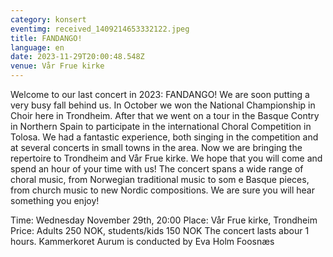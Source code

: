 ```yaml
---
category: konsert
eventimg: received_1409214653332122.jpeg
title: FANDANGO!
language: en
date: 2023-11-29T20:00:48.548Z
venue: Vår Frue kirke
---
```

W﻿elcome to our last concert in 2023: FANDANGO!
W﻿e are soon putting a very busy fall behind us. In October we won the National Championship in Choir here in Trondheim. After that we went on a tour in the Basque Contry in Northern Spain to participate in the international Choral Competition in Tolosa.
W﻿e had a fantastic experience, both singing in the competition and at several concerts in small towns in the area. Now we are bringing the repertoire to Trondheim and Vår Frue kirke. We hope that you will come and spend an hour of your time with us!
T﻿he concert spans a wide range of choral music, from Norwegian traditional music to som e Basque pieces, from church music to new Nordic compositions. We are sure you will hear something you enjoy!

T﻿ime: Wednesday November 29th, 20:00
P﻿lace: Vår Frue kirke, Trondheim
P﻿rice: Adults 250 NOK, students/kids 150 NOK
T﻿he concert lasts abour 1 hours.
K﻿ammerkoret Aurum is conducted by Eva Holm Foosnæs

